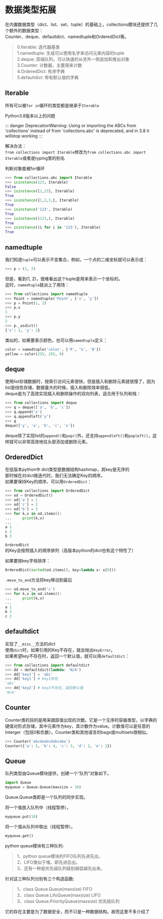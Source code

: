 # 数据类型拓展

在内置数据类型（dict、list、set、tuple）的基础上，collections模块还提供了几个额外的数据类型：    
Counter、deque、defaultdict、namedtuple和OrderedDict等。
> 0.Iterable: 迭代器基类    
> 1.namedtuple: 生成可以使用名字来访问元素内容的tuple    
> 2.deque: 双端队列，可以快速的从另外一侧追加和推出对象    
> 3.Counter: 计数器，主要用来计数    
> 4.OrderedDict: 有序字典    
> 5.defaultdict: 带有默认值的字典    



## Iterable

所有可以被`for in`循环的类型都是继承于`Iterable`

Python3.8版本以上的问题

::: danger DeprecationWarning:
 Using or importing the ABCs from 'collections' 
 instead of from 'collections.abc' is deprecated,
 and in 3.8 it willstop working
:::

解决办法：    
`from collections import Iterable`修改为`from collections.abc import Iterable`或者是typing里的别名

判断对象能被for循环

```python
>>> from collections.abc import Iterable
>>> isinstance(123, Iterable)
False
>>> isinstance([1,23], Iterable)
True
>>> isinstance({1,2,3,}, Iterable)
True
>>> isinstance('123', Iterable)
True
>>> isinstance((123,), Iterable)
True
>>> isinstance((i for i in '123'), Iterable)
True
```



## namedtuple

我们知道`tuple`可以表示不变集合，例如，一个点的二维坐标就可以表示成：

```python
>>> p = (1, 2)
```

但是，看到(1, 2)，很难看出这个tuple是用来表示一个坐标的。    
这时，`namedtuple`就派上了用场：

```python
>>> from collections import namedtuple
>>> Point = namedtuple('Point', ['x', 'y'])
>>> p = Point(1, 2)
>>> p.x
1
>>> p.y
2
>>> p._asdict()
{'x': 1, 'y': 2}
```

类似的，如果要表示颜色，也可以用`namedtuple`定义：

```python
color = namedtuple('color', ['R', 'G', 'B'])
yellow = color(255, 255, 0)
```



## deque

使用list存储数据时，按索引访问元素很快，但是插入和删除元素就很慢了，因为list是线性存储，数据量大的时候，插入和删除效率很低。    
deque是为了高效实现插入和删除操作的双向列表，适合用于队列和栈：

```python
>>> from collections import deque
>>> q = deque(['a', 'b', 'c'])
>>> q.append('x')
>>> q.appendleft('y')
>>> q
deque(['y', 'a', 'b', 'c', 'x'])
```

deque除了实现list的`append()`和`pop()`外，还支持`appendleft()`和`popleft()`，这样就可以非常高效地往头部添加或删除元素。



## OrderedDict

在低版本python中    dict类型是数据结构hashmap，其key是无序的    
那时候在对dict做迭代时，我们无法确定Key的顺序。    
如果要保持Key的顺序，可以用`OrderedDict`：

```python
>>> from collections import OrderedDict
>>> od = OrderedDict()
>>> od['a'] = 1
>>> od['c'] = 2
>>> od['b'] = 3
>>> for k,v in od.items():
...     print(k,v)
...
a 1
c 2
b 3
```

`OrderedDict`的Key会按照插入的顺序排列（高版本python的dict也有这个特性了）

如果要按key字母排序：

```python
OrderedDict(sorted(od.items(), key=lambda x: x[0]))
```

`.move_to_end`方法将key移动到最后

```python
>>> od.move_to_end('c')
>>> for k,v in od.items():
...     print(k,v)
...
a 1
b 3
c 2
```



## defaultdict 

实现了`__miss__`方法的dict    
使用`dict`时，如果引用的Key不存在，就会抛出`KeyError`。    
如果希望key不存在时，返回一个默认值，就可以用`defaultdict`：

```python
>>> from collections import defaultdict
>>> dd = defaultdict(lambda: 'N/A')
>>> dd['key1'] = 'abc'
>>> dd['key1'] # key1存在
'abc'
>>> dd['key2'] # key2不存在，返回默认值
'N/A'
```



## Counter

Counter类的目的是用来跟踪值出现的次数。它是一个无序的容器类型，以字典的键值对形式存储，其中元素作为key，其计数作为value。计数值可以是任意的Interger（包括0和负数）。Counter类和其他语言的bags或multisets很相似。

```python
>>> Counter('abcdeabcdabcaba')
Counter({'a': 5, 'b': 4, 'c': 3, 'd': 2, 'e': 1})
```



## Queue

队列类型由Queue模块提供，创建一个“队列”对象如下。

```python
import Queue
myqueue = Queue.Queue(maxsize = 10)
```

Queue.Queue类即是一个队列的同步实现。

将一个值放入队列中（线程暂停）。

```python
myqueue.put(10)
```

将一个值从队列中取出（线程暂停）。

```python
myqueue.get()
```

python queue模块有三种队列:

> 1、python queue模块的FIFO队列先进先出。    
> 2、LIFO类似于堆。即先进后出。    
> 3、还有一种是优先级队列级别越低越先出来。 

针对这三种队列分别有三个构造函数:

> 1、class Queue.Queue(maxsize) FIFO    
> 2、class Queue.LifoQueue(maxsize) LIFO     
> 3、class Queue.PriorityQueue(maxsize) 优先级队列 

它的存在主要是为了数据安全，而不只是一种数据结构。故而这里不多介绍了
